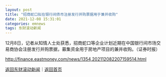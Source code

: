 ```yaml
---
layout: post
title: "招商蛇口拟在银行间债市注册发行并购票据用于兼并收购"
date: 2021-12-08 15:31:01
categories: emnews
tags: 东财滚动新闻
---
```


12月8日，记者从知情人士处获悉，招商蛇口等企业计划近期在中国银行间市场交易商协会注册发行并购票据，募集资金用于房地产项目的兼并收购。（证券时报）

<http://finance.eastmoney.com/news/1354,202112082207159514.html>

[返回东财滚动新闻](//finews.withounder.com/emnews/)｜[返回首页](//finews.withounder.com/)